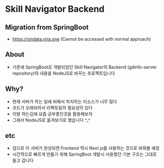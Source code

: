 # Skill Navigator Backend
## Migration from SpringBoot
* https://sindata.nira.one (Cannot be accessed with normal approach)

## About
* 기존에 SpringBoot로 개발되었던 Skill Navigator의 Backend (gdinfo-server repository)의 내용을 NodeJS로 바꾸는 프로젝트입니다

## Why?
* 현재 서버가 하는 일에 비해서 차지하는 리소스가 너무 많다
* 코드가 오래되어서 리팩토링의 필요성이 있다
* 이왕 하는김에 요즘 공부중인것을 활용해보자
* 그래서 NodeJS로 옮겨보기로 했습니다 ^_^

## etc
* 덤으로 이 서버가 완성되면 Frontend 역시 Next.js를 사용하는 것으로 바꿔볼 예정
* 시간적으로 빠르게 만들기 위해 SpringBoot 개발시 사용했던 기본 구조는 그대로 들고 갑니다